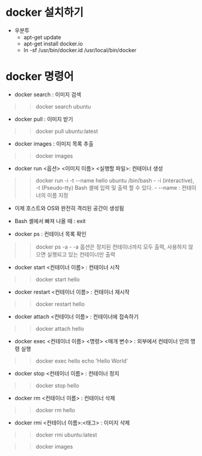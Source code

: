 # docker 설치하기
- 우분투
	- apt-get update
	- apt-get install docker.io
	- ln -sf /usr/bin/docker.id /usr/local/bin/docker

# docker 명령어
- docker search : 이미지 검색
>> docker search ubuntu

- docker pull : 이미지 받기
>> docker pull ubuntu:latest

- docker images : 이미지 목록 추출
>> docker images

- docker run <옵션> <이미지 이름> <실행할 파일>: 컨테이너 생성
>> docker run -i -t --name hello ubuntu /bin/bash
	- -i (interactive), -t (Pseudo-tty) Bash 셸에 입력 및 출력 할 수 있다.
	- --name : 컨테이너의 이름 지정

- 이제 호스트와 OS와 완전히 격리된 공간이 생성됨
- Bash 셸에서 빠져 나올 때 : exit 

- docker ps : 컨테이너 목록 확인
>> docker ps -a
	- -a 옵션은 정지된 컨테이너까지 모두 출력, 사용하지 않으면 실행되고 있는 컨테이너만 출력

- docker start <컨테이너 이름> : 컨테이너 시작
>> docker start hello

- docker restart <컨테이너 이름> : 컨테이너 재시작
>> docker restart hello

- docker attach <컨테이너 이름> : 컨테이너에 접속하기
>> docker attach hello

- docker exec  <컨테이너 이름> <명령> <매개 변수> : 외부에서 컨테이너 안의 명령 실행
>> docker exec hello echo 'Hello World'

- docker stop  <컨테이너 이름> : 컨테이너 정지
>> docker stop hello

- docker rm  <컨테이너 이름> : 컨테이너 삭제
>> docker rm hello

- docker rmi  <컨테이너 이름>:<태그> : 이미지 삭제
>> docker rmi ubuntu:latest

>> docker images
